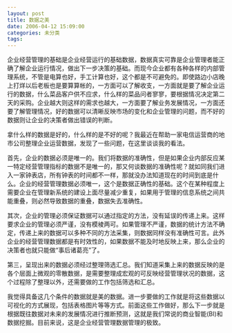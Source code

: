 ```yaml
---
layout: post
title: 数据之美
date: 2006-04-12 15:09:00
categories: 未分类
tags: 
---
```


企业经营管理的基础是企业经营运行的基础数据，数据真实可靠是企业管理者能正确了解企业运行情况，做出下一步决策的基础。而现今企业都有各种各样的内部管理系统，不管是电算也好，手工计算也好，这个都是不可避免的。即使路边小店晚上打烊以后老板也是要算算帐的，一方面可以了解收支，一方面就是要了解企业运行的数据，什么菜品客户供不应求，什么样的菜品问者寥寥，要根据情况决定第二天的采购。企业越大则这样的需求也越大，一方面要了解业务发展情况，一方面还要了解管理情况，好的数据可以清晰反映市场的变化和企业管理的问题，而不好的数据则让企业的决策者做出错误的判断。

拿什么样的数据是好的，什么样的是不好的呢？我最近在帮助一家电信运营商的地市公司整理企业运营数据，发现了一些问题，在这里谈谈我的看法。

首先，企业的数据必须是唯一的。我们将数据的准确性，但是如果企业内部反应某一特定经营管理指标的数据不是唯一的，那又何谈数据的准确性呢？就如同我们进入一家钟表店，所有钟表的时间都不一样，那就没办法知道现在的时间到底是什么。企业的经营管理数据必须唯一，这个是数据正确性的基础。这个在某种程度上需要企业在管理新系统的建设上面尽量减少重复，如果用于管理的信息系统之间共能重叠，则必然导致数据的重叠，数据失去准确性。

其次，企业的管理必须保证数据可以通过指定的方法，没有延误的传递上来。这样要求企业的管理必须严谨，没有模棱两可。如果管理不严谨，数据的统计方法不确定，传递上来的数据可以多种不同的方法采集，则数据同样没有准确性可言。此外企业的经营管理数据都是有时效性的，如果数据不能及时地反映上来，那么企业的决策者也就只能做“事后诸葛亮”了。

第三，呈现出来的数据必须经过整理筛选汇总。我们知道采集上来的数据反映的是各个层面上微观的零散数据，是需要整理成宏观的可反映经营管理状况的数据，这个过程除了整理以外，还需要做的工作包括筛选和汇总。

我觉得具备这几个条件的数据就是美的数据。进一步要做的工作就是将这些数据以可视化的方式展现，包括表格图片等等方式。前面这些工作做好，那么下一步就是根据既往数据对未来的发展情况进行推断预测，这就是我们常说的商业智能(BI)和数据挖掘。目前来说，这是企业经营管理数据管理的极致。
